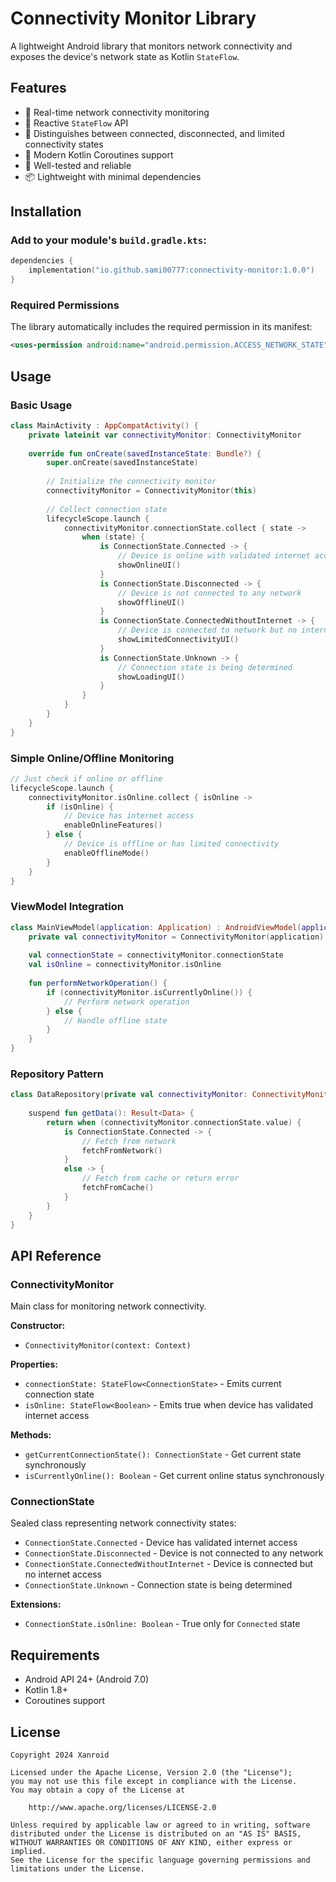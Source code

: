 # Connectivity Monitor Library

A lightweight Android library that monitors network connectivity and exposes the device's network state as Kotlin `StateFlow`.

## Features

- 🔄 Real-time network connectivity monitoring
- 🌊 Reactive `StateFlow` API
- 🎯 Distinguishes between connected, disconnected, and limited connectivity states
- 📱 Modern Kotlin Coroutines support
- 🧪 Well-tested and reliable
- 📦 Lightweight with minimal dependencies

## Installation

### Add to your module's `build.gradle.kts`:

```kotlin
dependencies {
    implementation("io.github.sami00777:connectivity-monitor:1.0.0")
}
```

### Required Permissions

The library automatically includes the required permission in its manifest:

```xml
<uses-permission android:name="android.permission.ACCESS_NETWORK_STATE" />
```

## Usage

### Basic Usage

```kotlin
class MainActivity : AppCompatActivity() {
    private lateinit var connectivityMonitor: ConnectivityMonitor
    
    override fun onCreate(savedInstanceState: Bundle?) {
        super.onCreate(savedInstanceState)
        
        // Initialize the connectivity monitor
        connectivityMonitor = ConnectivityMonitor(this)
        
        // Collect connection state
        lifecycleScope.launch {
            connectivityMonitor.connectionState.collect { state ->
                when (state) {
                    is ConnectionState.Connected -> {
                        // Device is online with validated internet access
                        showOnlineUI()
                    }
                    is ConnectionState.Disconnected -> {
                        // Device is not connected to any network
                        showOfflineUI()
                    }
                    is ConnectionState.ConnectedWithoutInternet -> {
                        // Device is connected to network but no internet access
                        showLimitedConnectivityUI()
                    }
                    is ConnectionState.Unknown -> {
                        // Connection state is being determined
                        showLoadingUI()
                    }
                }
            }
        }
    }
}
```

### Simple Online/Offline Monitoring

```kotlin
// Just check if online or offline
lifecycleScope.launch {
    connectivityMonitor.isOnline.collect { isOnline ->
        if (isOnline) {
            // Device has internet access
            enableOnlineFeatures()
        } else {
            // Device is offline or has limited connectivity
            enableOfflineMode()
        }
    }
}
```

### ViewModel Integration

```kotlin
class MainViewModel(application: Application) : AndroidViewModel(application) {
    private val connectivityMonitor = ConnectivityMonitor(application)
    
    val connectionState = connectivityMonitor.connectionState
    val isOnline = connectivityMonitor.isOnline
    
    fun performNetworkOperation() {
        if (connectivityMonitor.isCurrentlyOnline()) {
            // Perform network operation
        } else {
            // Handle offline state
        }
    }
}
```

### Repository Pattern

```kotlin
class DataRepository(private val connectivityMonitor: ConnectivityMonitor) {
    
    suspend fun getData(): Result<Data> {
        return when (connectivityMonitor.connectionState.value) {
            is ConnectionState.Connected -> {
                // Fetch from network
                fetchFromNetwork()
            }
            else -> {
                // Fetch from cache or return error
                fetchFromCache()
            }
        }
    }
}
```

## API Reference

### ConnectivityMonitor

Main class for monitoring network connectivity.

**Constructor:**
- `ConnectivityMonitor(context: Context)`

**Properties:**
- `connectionState: StateFlow<ConnectionState>` - Emits current connection state
- `isOnline: StateFlow<Boolean>` - Emits true when device has validated internet access

**Methods:**
- `getCurrentConnectionState(): ConnectionState` - Get current state synchronously
- `isCurrentlyOnline(): Boolean` - Get current online status synchronously

### ConnectionState

Sealed class representing network connectivity states:

- `ConnectionState.Connected` - Device has validated internet access
- `ConnectionState.Disconnected` - Device is not connected to any network
- `ConnectionState.ConnectedWithoutInternet` - Device is connected but no internet access
- `ConnectionState.Unknown` - Connection state is being determined

**Extensions:**
- `ConnectionState.isOnline: Boolean` - True only for `Connected` state

## Requirements

- Android API 24+ (Android 7.0)
- Kotlin 1.8+
- Coroutines support

## License

```
Copyright 2024 Xanroid

Licensed under the Apache License, Version 2.0 (the "License");
you may not use this file except in compliance with the License.
You may obtain a copy of the License at

    http://www.apache.org/licenses/LICENSE-2.0

Unless required by applicable law or agreed to in writing, software
distributed under the License is distributed on an "AS IS" BASIS,
WITHOUT WARRANTIES OR CONDITIONS OF ANY KIND, either express or implied.
See the License for the specific language governing permissions and
limitations under the License.
```
